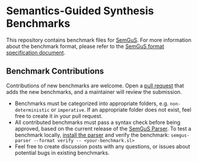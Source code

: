 # Semantics-Guided Synthesis Benchmarks

This repository contains benchmark files for [SemGuS](http://semgus.org). For more information about the benchmark format, please refer to the [SemGuS format specification document](https://www.semgus.org/res/semgus-lang.pdf).

## Benchmark Contributions
Contributions of new benchmarks are welcome. Open a [pull request](https://docs.github.com/en/pull-requests/collaborating-with-pull-requests/proposing-changes-to-your-work-with-pull-requests/creating-a-pull-request) that adds the new benchmarks, and a maintainer will review the submission.
* Benchmarks must be categorized into appropriate folders, e.g. `non-deterministic` or `imperative`. If an appropriate folder does not exist, feel free to create it in your pull request.
* All contributed benchmarks must pass a syntax check before being approved, based on the current release of the [SemGuS Parser](https://github.com/SemGuS-git/Semgus-Parser). To test a benchmark locally, [install the parser](https://github.com/SemGuS-git/Semgus-Parser#Installation) and verify the benchmark:
`semgus-parser --format verify -- <your-benchmark.sl>`
* Feel free to create discussion posts with any questions, or issues about potential bugs in existing benchmarks.
